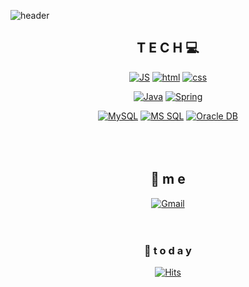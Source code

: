 

![header](https://capsule-render.vercel.app/api?type=waving&color=gradient&height=300&section=header&text=WooJin's-CodeGream&fontSize=70)

<div align=center>

##  T E C H 💻

 

[![JS](https://img.shields.io/badge/JavaScript-F7DF1E?style=flat-square&logo=JavaScript&logoColor=black)](https://github.com/WOOOOJI/gitPratice) [![html](https://img.shields.io/badge/Html-E34F26?style=flat-square&logo=Html5&logoColor=white)](https://github.com/WOOOOJI/gitPratice) [![css](https://img.shields.io/badge/CSS-1572B6?style=flat-square&logo=CSS3&logoColor=white)](https://github.com/WOOOOJI/gitPratice) 
<br>


[![Java](https://img.shields.io/badge/Java-007396?style=flat-square&logo=Java&logoColor=white)](https://github.com/WOOOOJI/gitPratice) [![Spring](https://img.shields.io/badge/Spring-6DB33F?style=flat-square&logo=Spring&logoColor=white)](https://github.com/WOOOOJI/gitPratice)
<br>

[![MySQL](https://img.shields.io/badge/MySQL-4479A1?style=flat-square&logo=MySQL&logoColor=white)](https://github.com/WOOOOJI/gitPratice)  [![MS SQL](https://img.shields.io/badge/MSSQL-CC2927?style=flat-square&logo=mssql&logoColor=white)](https://github.com/WOOOOJI/gitPratice) [![Oracle DB](https://img.shields.io/badge/Oracle-F80000?style=flat-square&logo=oracle&logoColor=white)](https://github.com/WOOOOJI/gitPratice)
<br><br><br><br>

## 💫 m e 
 [![Gmail](https://img.shields.io/badge/Gmail-EA4335?style=flat-square&logo=Gmail&logoColor=white)](mailto:one.zathy1225@gmail.com)
<br><br><br>


### 🧐  t o d a y 

[![Hits](https://hits.seeyoufarm.com/api/count/incr/badge.svg?url=https%3A%2F%2Fgithub.com%2FWOOOOJI&count_bg=%23376614&title_bg=%23D3CFCF&icon=&icon_color=%23D5CDCD&title=hits&edge_flat=false)](https://hits.seeyoufarm.com)
<br><br><br><br><br>

</div>
